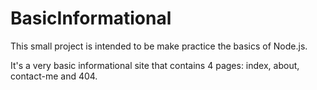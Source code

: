 # BasicInformational
This small project is intended to be make practice the basics of Node.js.

It's a very basic informational site that contains 4 pages: index, about, contact-me and 404. 
